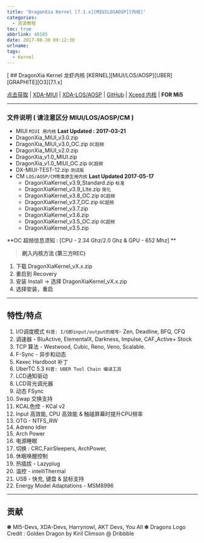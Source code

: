 ```yaml
---
title: 'DragonXia Kernel [7.1.x][MIUILOSAOSP][内核]'
categories:
  - 资源教程
toc: true
abbrlink: 48185
date: 2017-08-30 09:12:30
urlname:
tags:
  - Kernel
---
```


[ ## DragonXia Kernel 龙虾内核 [KERNEL][MIUI/LOS/AOSP][UBER][GRAPHITE][O3][7.1.x] 

 [点击获取](https://pan.baidu.com/s/1jIcKIBs) | [XDA-MIUI](https://forum.xda-developers.com/mi-5/development/kernel-dragonxia-kernel-v1-0-t3546619) | [XDA-LOS/AOSP](https://forum.xda-developers.com/mi-5/development/kernel-brand-kernel-cm13-alpha-1-0-t3480663) | [GitHub](https://github.com/DragonXia/DX-Mi5-LEGACY) | [Xceed 内核](https://www.me-1.cn/d/64-xceed-mi5-los-cm) | **FOR Mi5**
***
### 文件说明 ( 请注意区分 MIUI/LOS/AOSP/CM )
- MIUI `MIUI 用内核` **Last Updated : 2017-03-21**
 - DragonXia_MIUI_v3.0.zip
 - DragonXia_MIUI_v3.0_OC.zip `OC超频`
 - DragonXia_MIUI_v2.0.zip
 - DragonXia_v1.0_MIUI.zip
 - DragonXia_v1.0_MIUI_OC.zip `OC超频`
 - DX-MIUI-TEST-12.zip  `测试版`
- CM `LOS/AOSP/CM等类原生用内核` **Last Updated 2017-05-17**
    - DragonXiaKernel_v3.9_Standard.zip `标准`
    - DragonXiaKernel_v3.9_Lite.zip `简化`
    - DragonXiaKernel_v3.8_OC.zip `OC超频`
    - DragonXiaKernel_v3.7_OC.zip `OC超频`
    - DragonXiaKernel_v3.7.zip
    - DragonXiaKernel_v3.6.zip
    - DragonXiaKernel_v3.5_OC.zip `OC超频`
    - DragonXiaKernel_v3.5.zip

**OC 超频信息须知 : [CPU - 2.34 Ghz/2.0 Ghz & GPU - 652 Mhz] **
>**刷入内核方法 (第三方REC)**
1. 下载 DragonXiaKernel_vX.x.zip
2. 重启到 Recovery
3. 安装 Install -> 选择 DragonXiaKernel_vX.x.zip
4. 选择安装，重启

***
## 特性/特点 
1. I/O调度模式 `科普: I/O即input/output的缩写`- Zen, Deadline, BFQ, CFQ
2. 调速器 - BluActive, ElementalX, Darkness, Impulse, CAF_Active+ Stock
4. TCP 算法 - Westwood, Cubic, Reno, Veno, Scalable.
5. F-Sync - 异步和动态
6. Kexec Hardboot 补丁
7. UberTC 5.3 `科普: UBER Tool Chain 编译工具`
8. LCD通知驱动
9. LCD背光调光器
10. 动态 FSync
11. Swap 交换支持
12. KCAL色控 - KCal v2
13. Input 高效能, CPU 高效能 & 触碰屏幕时提升CPU频率
14. OTG - NTFS_RW
15. Adreno Idler
16. Arch Power
17. 电源睡眠
18. 切换 : CRC,FairSleepers, ArchPower,
19. 休眠唤醒控制
20. 热插拔 - Lazyplug
21. 温控 - intelliThermal
20. USB - 快充, 键盘 & 鼠标支持
21. Energy Model Adaptations - MSM8996

***
## 贡献
✽ MI5-Devs, XDA-Devs, Harrynowl, AKT Devs, You All 
✽ Dragons Logo Credit : Golden Dragon by Kiril Climson @ Dribbble 